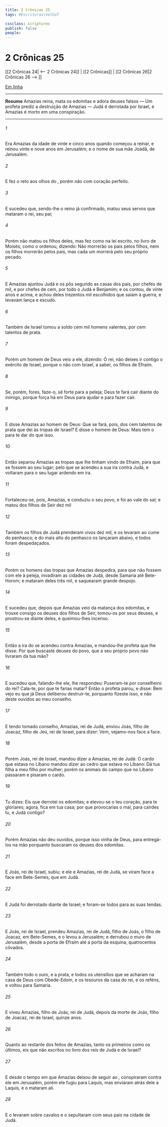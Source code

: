 ```yaml
---
title: 2 Crônicas 25
tags: #Escrituras\VelhoT

cssclass: scriptures
publish: false
people:
---
```


# 2 Crônicas 25
[[2 Crônicas 24| <-- 2 Crônicas 24]] | [[2 Crônicas]] | [[2 Crônicas 26|2 Crônicas 26 --> ]]

[Em linha](https://churchofjesuschrist.org/study/scriptures/ot/2-chr/25?lang=por)

---
__Resumo__
Amazias reina, mata os edomitas e adora deuses falsos — Um profeta prediz a destruição de Amazias — Judá é derrotada por Israel, e Amazias é morto em uma conspiração.

---
###### 1 
Era Amazias da idade de vinte e cinco anos quando começou a reinar, e reinou vinte e nove anos em Jerusalém; e  o nome de sua mãe Joadã, de Jerusalém.

###### 2 
E fez o  reto aos olhos do , porém não com coração perfeito.

###### 3 
E sucedeu que, sendo-lhe o reino já confirmado, matou seus servos que mataram o rei, seu pai;

###### 4 
Porém não matou os filhos deles, mas fez como na lei  escrito, no livro de Moisés, como o  ordenou, dizendo: Não morrerão os pais pelos filhos, nem os filhos morrerão pelos pais, mas cada um morrerá pelo seu próprio pecado.

###### 5 
E Amazias ajuntou Judá e os pôs segundo as casas dos pais, por chefes de mil, e por chefes de cem, por todo o Judá e Benjamim; e os contou, de vinte anos e acima, e achou deles trezentos mil escolhidos que saíam à guerra, e levavam lança e escudo.

###### 6 
Também de Israel tomou a soldo cem mil homens valentes, por cem talentos de prata.

###### 7 
Porém um homem de Deus veio a ele, dizendo: Ó rei, não deixes ir contigo o exército de Israel, porque o  não  com Israel, a saber,  os filhos de Efraim.

###### 8 
Se, porém, fores, faze-o, sê forte para a peleja; Deus te fará cair diante do inimigo, porque força há em Deus para ajudar e para fazer cair.

###### 9 
E disse Amazias ao homem de Deus: Que se fará, pois, dos cem talentos de prata que dei às tropas de Israel? E disse o homem de Deus: Mais tem o  para te dar do que isso.

###### 10 
Então separou Amazias as tropas que lhe tinham vindo de Efraim, para que se fossem ao seu lugar; pelo que se acendeu a sua ira contra Judá, e voltaram para o seu lugar ardendo em ira.

###### 11 
Fortaleceu-se, pois, Amazias, e conduziu o seu povo, e foi ao vale do sal; e matou dos filhos de Seir dez mil

###### 12 
Também os filhos de Judá prenderam vivos dez mil, e os levaram ao cume do penhasco; e do mais alto do penhasco os lançaram abaixo, e todos foram despedaçados.

###### 13 
Porém os homens das tropas que Amazias despedira, para que não fossem com ele à peleja, invadiram as cidades de Judá, desde Samaria até Bete-Horom; e mataram deles três mil, e saquearam grande despojo.

###### 14 
E sucedeu que, depois que Amazias veio da matança dos edomitas, e trouxe consigo os deuses dos filhos de Seir, tomou-os por seus deuses, e prostrou-se diante deles, e queimou-lhes incenso.

###### 15 
Então a ira do  se acendeu contra Amazias, e mandou-lhe  profeta que lhe disse: Por que buscaste deuses do povo, que a seu próprio povo não livraram da tua mão?

###### 16 
E sucedeu que, falando-lhe ele, lhe respondeu: Puseram-te por conselheiro do rei? Cala-te, por que te farias matar? Então o profeta parou, e disse: Bem vejo eu que já Deus deliberou destruir-te, porquanto fizeste isso, e não deste ouvidos ao meu conselho.

###### 17 
E tendo tomado conselho, Amazias, rei de Judá, enviou Joás, filho de Joacaz, filho de Jeú, rei de Israel, para dizer: Vem, vejamo-nos face a face.

###### 18 
Porém Joás, rei de Israel, mandou dizer a Amazias, rei de Judá: O cardo que estava no Líbano mandou dizer ao cedro que estava no Líbano: Dá tua filha a meu filho por mulher; porém os animais do campo que  no Líbano passaram e pisaram o cardo.

###### 19 
Tu dizes: Eis que derrotei os edomitas; e elevou-se o teu coração, para te gloriares; agora,  fica em tua casa; por que provocarias o mal, para cairdes tu, e Judá contigo?

###### 20 
Porém Amazias não  deu ouvidos, porque isso vinha de Deus, para entregá-los na mão  porquanto buscaram os deuses dos edomitas.

###### 21 
E Joás, rei de Israel, subiu; e ele e Amazias, rei de Judá, se viram face a face em Bete-Semes, que  em Judá.

###### 22 
E Judá foi derrotado diante de Israel; e foram-se todos para as suas tendas.

###### 23 
E Joás, rei de Israel, prendeu Amazias, rei de Judá, filho de Joás, o filho de Joacaz, em Bete-Semes, e o levou a Jerusalém; e derrubou o muro de Jerusalém, desde a porta de Efraim até a porta da esquina, quatrocentos côvados.

###### 24 
Também  todo o ouro, e a prata, e todos os utensílios que se acharam na casa de Deus com Obede-Edom, e os tesouros da casa do rei, e os reféns, e voltou para Samaria.

###### 25 
E viveu Amazias, filho de Joás, rei de Judá, depois da morte de Joás, filho de Joacaz, rei de Israel, quinze anos.

###### 26 
Quanto ao restante dos feitos de Amazias, tanto os primeiros como os últimos, eis que  não  escritos no livro dos reis de Judá e de Israel?

###### 27 
E desde o tempo em que Amazias deixou de seguir ao , conspiraram contra ele em Jerusalém, porém ele fugiu para Laquis, mas enviaram  atrás dele a Laquis, e o mataram ali.

###### 28 
E o levaram sobre cavalos e o sepultaram com seus pais na cidade de Judá.

